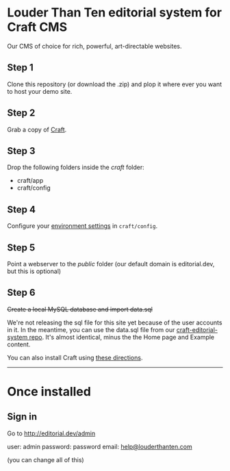 # Louder Than Ten editorial system for Craft CMS

Our CMS of choice for rich, powerful, art-directable websites.

## Step 1
Clone this repository (or download the .zip) and plop it where ever you want to host your demo site.

## Step 2
Grab a copy of [Craft](http://buildwithcraft.com).

## Step 3
Drop the following folders inside the *craft* folder:

* craft/app
* craft/config

## Step 4
Configure your [environment settings](https://craftcms.com/docs/multi-environment-configs) in `craft/config`.

## Step 5
Point a webserver to the *public* folder (our default domain is editorial.dev, but this is optional)

## Step 6
~~Create a local MySQL database and import data.sql~~

We're not releasing the sql file for this site yet because of the user accounts in it. In the meantime, you can use the data.sql file from our [craft-editorial-system repo](https://github.com/louderthanten/craft-editorial-system). It's almost identical, minus the the Home page and Example content.


You can also install Craft using [these directions](http://buildwithcraft.com/docs/installing).


-----

# Once installed

## Sign in

Go to http://editorial.dev/admin

user: admin
password: password
email: help@louderthanten.com

(you can change all of this)
